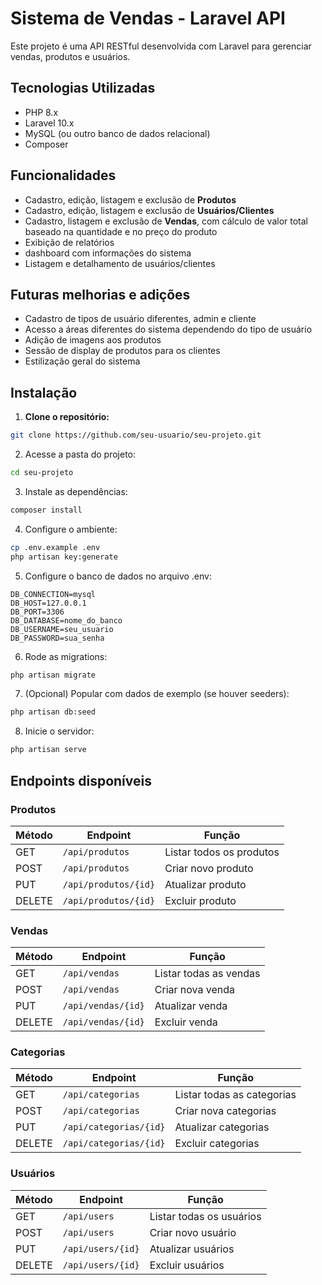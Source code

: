 # Sistema de Vendas - Laravel API

Este projeto é uma API RESTful desenvolvida com Laravel para gerenciar vendas, produtos e usuários.

## Tecnologias Utilizadas

- PHP 8.x
- Laravel 10.x
- MySQL (ou outro banco de dados relacional)
- Composer

## Funcionalidades

- Cadastro, edição, listagem e exclusão de **Produtos**
- Cadastro, edição, listagem e exclusão de **Usuários/Clientes**
- Cadastro, listagem e exclusão de **Vendas**, com cálculo de valor total baseado na quantidade e no preço do produto
- Exibição de relatórios
- dashboard com informações do sistema
- Listagem e detalhamento de usuários/clientes

## Futuras melhorias e adições

- Cadastro de tipos de usuário diferentes, admin e cliente
- Acesso a áreas diferentes do sistema dependendo do tipo de usuário
- Adição de imagens aos produtos
- Sessão de display de produtos para os clientes
- Estilização geral do sistema

## Instalação

1. **Clone o repositório:**

```bash
git clone https://github.com/seu-usuario/seu-projeto.git
```

2. Acesse a pasta do projeto:

```bash
cd seu-projeto
```

3. Instale as dependências:

```bash
composer install
```

4. Configure o ambiente:

```bash
cp .env.example .env
php artisan key:generate
```

5. Configure o banco de dados no arquivo .env:

```.env
DB_CONNECTION=mysql
DB_HOST=127.0.0.1
DB_PORT=3306
DB_DATABASE=nome_do_banco
DB_USERNAME=seu_usuario
DB_PASSWORD=sua_senha
```

6. Rode as migrations:

```bash
php artisan migrate
```

7. (Opcional) Popular com dados de exemplo (se houver seeders):

```bash
php artisan db:seed
```

8. Inicie o servidor:

```bash
php artisan serve
```

## Endpoints disponíveis

### Produtos

| Método | Endpoint             | Função                   |
| ------ | -------------------- | ------------------------ |
| GET    | `/api/produtos`      | Listar todos os produtos |
| POST   | `/api/produtos`      | Criar novo produto       |
| PUT    | `/api/produtos/{id}` | Atualizar produto        |
| DELETE | `/api/produtos/{id}` | Excluir produto          |

### Vendas

| Método | Endpoint           | Função                 |
| ------ | ------------------ | ---------------------- |
| GET    | `/api/vendas`      | Listar todas as vendas |
| POST   | `/api/vendas`      | Criar nova venda       |
| PUT    | `/api/vendas/{id}` | Atualizar venda        |
| DELETE | `/api/vendas/{id}` | Excluir venda          |

### Categorias

| Método | Endpoint               | Função                      |
| ------ | ---------------------- | --------------------------- |
| GET    | `/api/categorias`      | Listar todas as categorias  |
| POST   | `/api/categorias`      | Criar nova categorias       |
| PUT    | `/api/categorias/{id}` | Atualizar categorias        |
| DELETE | `/api/categorias/{id}` | Excluir categorias          |

### Usuários

| Método | Endpoint               | Função                      |
| ------ | ---------------------- | --------------------------- |
| GET    | `/api/users`           | Listar todas os usuários    |
| POST   | `/api/users`           | Criar novo usuário          |
| PUT    | `/api/users/{id}`      | Atualizar usuários          |
| DELETE | `/api/users/{id}`      | Excluir usuários            |


